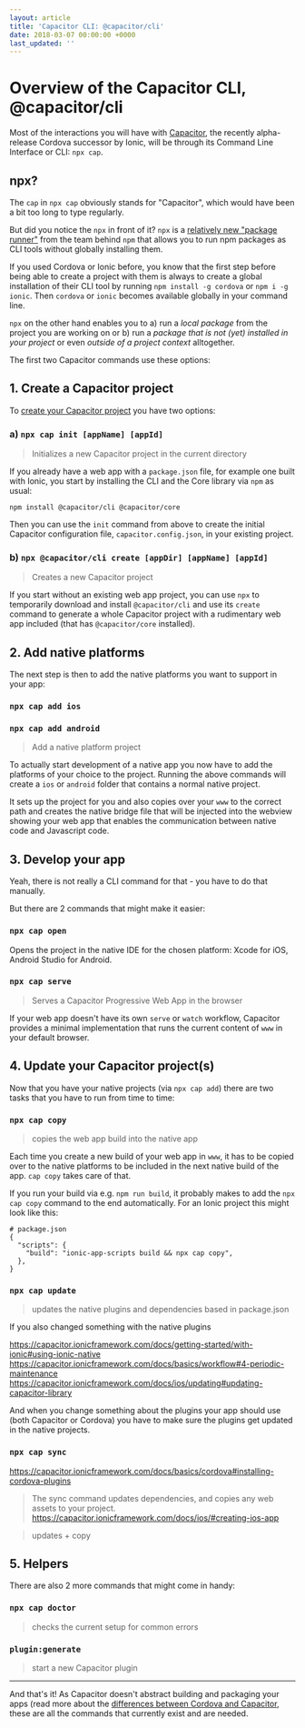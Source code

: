 ```yaml
---
layout: article
title: 'Capacitor CLI: @capacitor/cli'
date: 2018-03-07 00:00:00 +0000
last_updated: ''
---
```

# Overview of the Capacitor CLI, @capacitor/cli

Most of the interactions you will have with [Capacitor](what-is-capacitor.md), the recently alpha-release Cordova successor by Ionic, will be through its Command Line Interface or CLI: `npx cap`.

## npx?

The `cap` in `npx cap` obviously stands for "Capacitor", which would have been a bit too long to type regularly. 

But did you notice the `npx` in front of it? `npx` is a [relatively new "package runner"](http://blog.npmjs.org/post/162869356040/introducing-npx-an-npm-package-runner) from the team behind `npm` that allows you to run npm packages as CLI tools without globally installing them.

If you used Cordova or Ionic before, you know that the first step before being able to create a project with them is always to create a global installation of their CLI tool by running `npm install -g cordova` or `npm i -g ionic`. Then `cordova` or `ionic` becomes available globally in your command line.

`npx` on the other hand enables you to a) run a _local package_ from the project you are working on or b) run a _package that is not (yet) installed in your project_ or even _outside of a project context_ alltogether.

The first two Capacitor commands use these options:

## 1. Create a Capacitor project

To [create your Capacitor project](https://capacitor.ionicframework.com/docs/getting-started/) you have two options:

### a) `npx cap init [appName] [appId]`

> Initializes a new Capacitor project in the current directory

If you already have a web app with a `package.json` file, for example one built with Ionic, you start by installing the CLI and the Core library via `npm` as usual:

```
npm install @capacitor/cli @capacitor/core
```

Then you can use the `init` command from above to create the initial Capacitor configuration file, `capacitor.config.json`, in your existing project.

### b) `npx @capacitor/cli create [appDir] [appName] [appId]`

> Creates a new Capacitor project

If you start without an existing web app project, you can use `npx` to temporarily download and install `@capacitor/cli` and use its `create` command to generate a whole Capacitor project with a rudimentary web app included (that has `@capacitor/core` installed).  

## 2. Add native platforms

The next step is then to add the native platforms you want to support in your app:

### `npx cap add ios`  
### `npx cap add android`

> Add a native platform project

To actually start development of a native app you now have to add the platforms of your choice to the project. Running the above commands will create a `ios` or `android` folder that contains a normal native project. 

It sets up the project for you and also copies over your `www` to the correct path and creates the native bridge file that will be injected into the webview showing your web app that enables the communication between native code and Javascript code.

## 3. Develop your app

Yeah, there is not really a CLI command for that - you have to do that manually. 

But there are 2 commands that might make it easier:

### `npx cap open`

Opens the project in the native IDE for the chosen platform: Xcode for iOS, Android Studio for Android.

### `npx cap serve`

> Serves a Capacitor Progressive Web App in the browser

If your web app doesn't have its own `serve` or `watch` workflow, Capacitor provides a minimal implementation that runs the current content of `www` in your default browser.

## 4. Update your Capacitor project(s)

Now that you have your native projects (via `npx cap add`) there are two tasks that you have to run from time to time:

### `npx cap copy`

> copies the web app build into the native app

Each time you create a new build of your web app in `www`, it has to be copied over to the native platforms to be included in the next native build of the app. `cap copy` takes care of that. 

If you run your build via e.g. `npm run build`, it probably makes to add the `npx cap copy` command to the end automatically. For an Ionic project this might look like this:

```
# package.json
{
  "scripts": {
    "build": "ionic-app-scripts build && npx cap copy",
  },
}

```

### `npx cap update`

> updates the native plugins and dependencies based in package.json

If you also changed something with the native plugins 



https://capacitor.ionicframework.com/docs/getting-started/with-ionic#using-ionic-native
https://capacitor.ionicframework.com/docs/basics/workflow#4-periodic-maintenance
https://capacitor.ionicframework.com/docs/ios/updating#updating-capacitor-library

And when you change something about the plugins your app should use (both Capacitor or Cordova) you have to make sure the plugins get updated in the native projects.


### `npx cap sync`

https://capacitor.ionicframework.com/docs/basics/cordova#installing-cordova-plugins

> The sync command updates dependencies, and copies any web assets to your project.
https://capacitor.ionicframework.com/docs/ios/#creating-ios-app

> updates + copy

## 5. Helpers

There are also 2 more commands that might come in handy:

### `npx cap doctor`

 >checks the current setup for common errors

### `plugin:generate`

> start a new Capacitor plugin

---

And that's it! As Capacitor doesn't abstract building and packaging your apps (read more about the [differences between Cordova and Capacitor](differences-to-cordova.md), these are all the commands that currently exist and are needed.